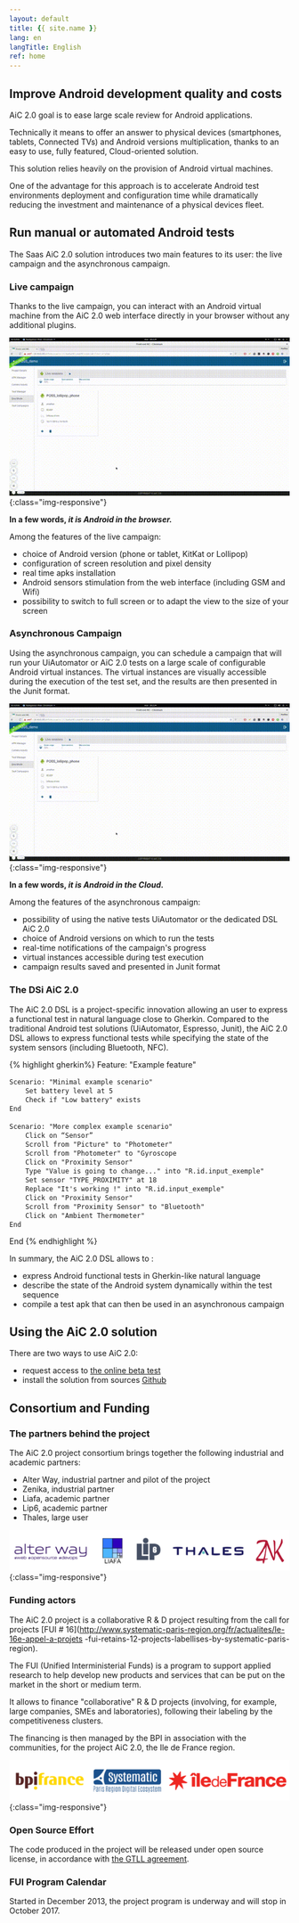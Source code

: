 ```yaml
---
layout: default
title: {{ site.name }}
lang: en
langTitle: English
ref: home
---
```


## Improve Android development quality and costs 

AiC 2.0 goal is to ease large scale review for Android applications. 

Technically it means to offer an answer to physical devices (smartphones, tablets, Connected TVs) and Android versions multiplication, thanks to an easy to use, fully featured, Cloud-oriented solution. 

This solution relies heavily on the provision of Android virtual machines.

One of the advantage for this approach is to accelerate Android test environments deployment and configuration time while dramatically reducing the investment and maintenance of a physical devices fleet.

## Run manual or automated Android tests

The Saas AiC 2.0 solution introduces two main features to its user: the live campaign and the asynchronous campaign.

### Live campaign

Thanks to the live campaign, you can interact with an Android virtual machine from the AiC 2.0 web interface directly in your browser without any additional plugins.

![AiC Live Campaign](/img/AiC_live_campaign.gif){:class="img-responsive"}

__In a few words, _it is Android in the browser.___


Among the features of the live campaign:

- choice of Android version (phone or tablet, KitKat or Lollipop)
- configuration of screen resolution and pixel density
- real time apks installation
- Android sensors stimulation from the web interface (including GSM and Wifi)
- possibility to switch to full screen or to adapt the view to the size of your screen

### Asynchronous Campaign

Using the asynchronous campaign, you can schedule a campaign that will run your UiAutomator or AiC 2.0 tests on a large scale of configurable Android virtual instances. The virtual instances are visually accessible during the execution of the test set, and the results are then presented in the Junit format.

![AiC Live Campaign](/img/AiC_live_campaign.gif){:class="img-responsive"}

__In a few words, _it is Android in the Cloud.___


Among the features of the asynchronous campaign:

- possibility of using the native tests UiAutomator or the dedicated DSL AiC 2.0
- choice of Android versions on which to run the tests
- real-time notifications of the campaign's progress
- virtual instances accessible during test execution
- campaign results saved and presented in Junit format


### The DSi AiC 2.0
The AiC 2.0 DSL is a project-specific innovation allowing an user to express a functional test in natural language close to Gherkin. Compared to the traditional Android test solutions (UiAutomator, Espresso, Junit), the AiC 2.0 DSL allows to express functional tests while specifying the state of the system sensors (including Bluetooth, NFC).

{% highlight gherkin%}
Feature: "Example feature"

    Scenario: "Minimal example scenario"
        Set battery level at 5
        Check if "Low battery" exists
    End

    Scenario: "More complex example scenario"
        Click on “Sensor”
        Scroll from "Picture" to "Photometer"
        Scroll from "Photometer" to "Gyroscope
        Click on "Proximity Sensor"
        Type "Value is going to change..." into "R.id.input_exemple"
        Set sensor "TYPE_PROXIMITY" at 18
        Replace "It's working !" into "R.id.input_exemple"
        Click on "Proximity Sensor"
        Scroll from "Proximity Sensor" to "Bluetooth"
        Click on "Ambient Thermometer"
    End

End
{% endhighlight %}


In summary, the AiC 2.0 DSL allows to :

- express Android functional tests in  Gherkin-like natural language
- describe the state of the Android system dynamically within the test sequence
- compile a test apk that can then be used in an asynchronous campaign


## Using the AiC 2.0 solution

There are two ways to use AiC 2.0:

- request access to [the online beta test](https://goo.gl/forms/mwM85JuVu5oWSdHx2)
- install the solution from sources [Github](https://github.com/AiC-Project)



## Consortium and Funding

### The partners behind the project
The AiC 2.0 project consortium brings together the following industrial and academic partners:

- Alter Way, industrial partner and pilot of the project
- Zenika, industrial partner
- Liafa, academic partner
- Lip6, academic partner
- Thales, large user

![AiC Partners Logo](/img/AiC_partners_logo.png){:class="img-responsive"}


### Funding actors
The AiC 2.0 project is a collaborative R & D project resulting from the call for projects [FUI # 16](http://www.systematic-paris-region.org/fr/actualites/le-16e-appel-a-projets -fui-retains-12-projects-labellises-by-systematic-paris-region).

The FUI (Unified Interministerial Funds) is a program to support applied research to help develop new products and services that can be put on the market in the short or medium term.


It allows to finance "collaborative" R & D projects (involving, for example, large companies, SMEs and laboratories), following their labeling by the competitiveness clusters.

The financing is then managed by the BPI in association with the communities, for the project AiC 2.0, the Ile de France region.

![AiC Financial Logo](/img/AiC_financial_logo.png){:class="img-responsive"}


### Open Source Effort
The code produced in the project will be released under open source license, in accordance with [the GTLL agreement](http://www.systematic-paris-region.org/fr/logiciel-libre/propos/charte).

### FUI Program Calendar
Started in December 2013, the project program is underway and will stop in October 2017.
